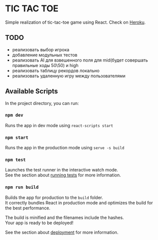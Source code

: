 # TIC TAC TOE

Simple realization of tic-tac-toe game using React. Check on [Heroku](https://eugenes-tic-tac-toe.herokuapp.com/).

## TODO

* реализовать выбор игрока
* добавление модульных тестов
* реализовать AI для взвешенного поля для mid(будет совершать правильные ходы 50\50) и high
* реализовать таблицу рекордов локально
* реализовать удаленную игру между пользователями

## Available Scripts

In the project directory, you can run:

### `npm dev`

Runs the app in dev mode using `react-scripts start`

### `npm start`

Runs the app in the production mode using `serve -s build`

### `npm test`

Launches the test runner in the interactive watch mode.\
See the section about [running tests](https://facebook.github.io/create-react-app/docs/running-tests) for more information.

### `npm run build`

Builds the app for production to the `build` folder.\
It correctly bundles React in production mode and optimizes the build for the best performance.

The build is minified and the filenames include the hashes.\
Your app is ready to be deployed!

See the section about [deployment](https://facebook.github.io/create-react-app/docs/deployment) for more information.
